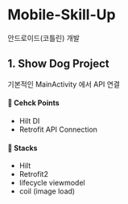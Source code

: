 # Mobile-Skill-Up
안드로이드(코틀린) 개발

## 1. Show Dog Project
기본적인 MainActivity 에서 API 연결

#### :loudspeaker: Cehck Points
- Hilt DI
- Retrofit API Connection

#### :wrench: Stacks
- Hilt
- Retrofit2
- lifecycle viewmodel
- coil (image load)

